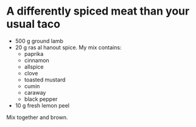 A differently spiced meat than your usual taco
==============================================

* 500 g ground lamb
* 20 g ras al hanout spice. My mix contains:
    * paprika
    * cinnamon
    * allspice
    * clove
    * toasted mustard
    * cumin
    * caraway
    * black pepper
* 10 g fresh lemon peel

Mix together and brown.
